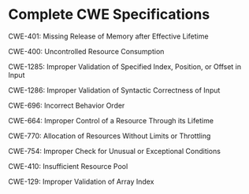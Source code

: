 

# Complete CWE Specifications

CWE-401: Missing Release of Memory after Effective Lifetime

CWE-400: Uncontrolled Resource Consumption

CWE-1285: Improper Validation of Specified Index, Position, or Offset in Input

CWE-1286: Improper Validation of Syntactic Correctness of Input

CWE-696: Incorrect Behavior Order

CWE-664: Improper Control of a Resource Through its Lifetime

CWE-770: Allocation of Resources Without Limits or Throttling

CWE-754: Improper Check for Unusual or Exceptional Conditions

CWE-410: Insufficient Resource Pool

CWE-129: Improper Validation of Array Index